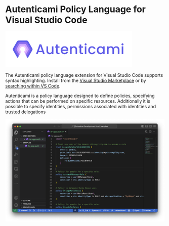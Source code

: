 # Autenticami Policy Language for Visual Studio Code

<p align="left">
  <img src="https://raw.githubusercontent.com/autenticami/autenticami-vscode/main/assets/logo/transparent-txt/transparent-txt-1line.png" class="center" width="400px" height="auto"/>
</p>

The Autenticami policy language extension for Visual Studio Code supports syntax highlighting.  Install from the [Visual Studio Marketplace](https://marketplace.visualstudio.com/items?itemName=autenticami.autenticami) or by [searching within VS Code](https://code.visualstudio.com/docs/editor/extension-gallery#_search-for-an-extension).

Autenticami is a policy language designed to define policies, specifying actions that can be performed on specific resources. Additionally it is possible to specify identities, permissions associated with identities and trusted delegations

![autenticami](https://raw.githubusercontent.com/autenticami/autenticami-vscode/main/assets/vscode-screenshot.png)
